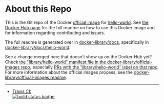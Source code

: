 # About this Repo

This is the Git repo of the Docker [official image](https://docs.docker.com/docker-hub/official_repos/) for [hello-world](https://registry.hub.docker.com/_/hello-world/). See [the Docker Hub page](https://registry.hub.docker.com/_/hello-world/) for the full readme on how to use this Docker image and for information regarding contributing and issues.

The full readme is generated over in [docker-library/docs](https://github.com/docker-library/docs), specifically in [docker-library/docs/hello-world](https://github.com/docker-library/docs/tree/master/hello-world).

See a change merged here that doesn't show up on the Docker Hub yet? Check [the "library/hello-world" manifest file in the docker-library/official-images repo](https://github.com/docker-library/official-images/blob/master/library/hello-world), especially [PRs with the "library/hello-world" label on that repo](https://github.com/docker-library/official-images/labels/library%2Fhello-world). For more information about the official images process, see the [docker-library/official-images readme](https://github.com/docker-library/official-images/blob/master/README.md).

---

-	[Travis CI:  
	![build status badge](https://img.shields.io/travis/docker-library/hello-world/master.svg)](https://travis-ci.org/gbatalski/hello-world/branches)

<!-- THIS FILE IS GENERATED BY https://github.com/docker-library/docs/blob/master/generate-repo-stub-readme.sh -->
